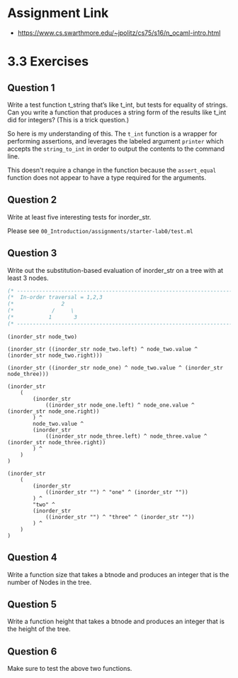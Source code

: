 # Assignment Link
- https://www.cs.swarthmore.edu/~jpolitz/cs75/s16/n_ocaml-intro.html

# 3.3 Exercises
## Question 1
Write a test function t_string that’s like t_int, but tests for equality of strings. Can you write a function that produces a string form of the results like t_int did for integers?
(This is a trick question.)

So here is my understanding of this. The `t_int` function is a wrapper for performing assertions, and leverages the labeled argument `printer` which accepts the `string_to_int` in order to output the contents to the command line.

This doesn't require a change in the function because the `assert_equal` function does not appear to have a type required for the arguments.

## Question 2
Write at least five interesting tests for inorder_str.

Please see `00_Introduction/assignments/starter-lab0/test.ml`

## Question 3
Write out the substitution-based evaluation of inorder_str on a tree with at least 3 nodes.

```ocaml
(* -------------------------------------------------------------------------- *)
(*  In-order traversal = 1,2,3                                                *)
(*               2                                                            *)
(*            /     \                                                         *)
(*           1       3                                                        *)
(* -------------------------------------------------------------------------- *)
```

```
(inorder_str node_two)

(inorder_str ((inorder_str node_two.left) ^ node_two.value ^ (inorder_str node_two.right)))

(inorder_str ((inorder_str node_one) ^ node_two.value ^ (inorder_str node_three)))

(inorder_str 
    (
        (inorder_str 
            ((inorder_str node_one.left) ^ node_one.value ^ (inorder_str node_one.right))
        ) ^ 
        node_two.value ^ 
        (inorder_str 
            ((inorder_str node_three.left) ^ node_three.value ^ (inorder_str node_three.right))
        ) ^ 
    )
)

(inorder_str 
    (
        (inorder_str 
            ((inorder_str "") ^ "one" ^ (inorder_str ""))
        ) ^ 
        "two" ^ 
        (inorder_str 
            ((inorder_str "") ^ "three" ^ (inorder_str ""))
        ) ^ 
    )
)
```

## Question 4
Write a function size that takes a btnode and produces an integer that is the number of Nodes in the tree.



## Question 5
Write a function height that takes a btnode and produces an integer that is the height of the tree.



## Question 6
Make sure to test the above two functions.


